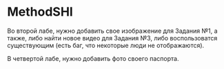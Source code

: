 # MethodSHI

Во второй лабе, нужно добавить свое изображение для Задания №1, а также, либо найти новое видео для Задания №3, либо воспользоватся существующим (есть баг, что некоторые люди не отображаются).

В четвертой лабе, нужно добавить фото своего паспорта.